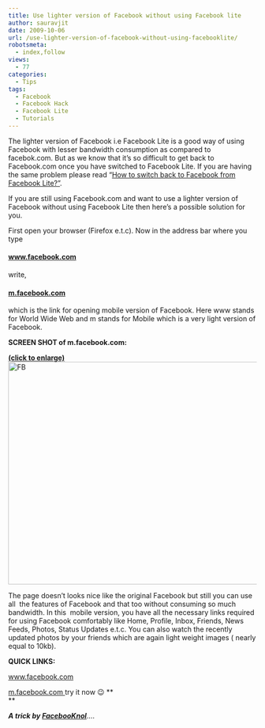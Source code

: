 ```yaml
---
title: Use lighter version of Facebook without using Facebook lite
author: sauravjit
date: 2009-10-06
url: /use-lighter-version-of-facebook-without-using-facebooklite/
robotsmeta:
  - index,follow
views:
  - 77
categories:
  - Tips
tags:
  - Facebook
  - Facebook Hack
  - Facebook Lite
  - Tutorials
---
```

The lighter version of Facebook i.e Facebook Lite is a good way of using Facebook with lesser bandwidth consumption as compared to facebok.com. But as we know that it&#8217;s so difficult to get back to Facebook.com once you have switched to Facebook Lite. If you are having the same problem please read &#8220;<a title="Link to How to switch back to Facebook from Facebook Lite?" rel="bookmark" href="http://devilsworkshop.org/2009/09/27/how-to-switch-back-to-facebook-from-facebook-lite/">How to switch back to Facebook from Facebook Lite?&#8221;</a>.

If you are still using Facebook.com and want to use a lighter version of Facebook without using Facebook Lite then here&#8217;s a possible solution for you.

First open your browser (Firefox e.t.c). Now in the address bar where you type

#### <a href="http://www.facebook.com" onclick="_gaq.push(['_trackEvent', 'outbound-article', 'http://www.facebook.com', 'www.facebook.com']);" target="_self">www.facebook.com</a>

write,

#### <a href="http://m.facebook.com" onclick="_gaq.push(['_trackEvent', 'outbound-article', 'http://m.facebook.com', 'm.facebook.com']);" target="_self">m.facebook.com</a>

which is the link for opening mobile version of Facebook. Here www stands for World Wide Web and m stands for Mobile which is a very light version of Facebook.

**SCREEN SHOT of m.facebook.com:**

[**(click to enlarge)**<img class="aligncenter size-large  wp-image-54458" src="http://cdn.devilsworkshop.org/files/FB-600x450.jpg" alt="FB" width="600" height="450" />][1]

The page doesn&#8217;t looks nice like the original Facebook but still you can use all  the features of Facebook and that too without consuming so much bandwidth. In this  mobile version, you have all the necessary links required for using Facebook comfortably like Home, Profile, Inbox, Friends, News Feeds, Photos, Status Updates e.t.c. You can also watch the recently updated photos by your friends which are again light weight images ( nearly equal to 10kb).

**QUICK LINKS:**

<a href="http://www.facebook.com" onclick="_gaq.push(['_trackEvent', 'outbound-article', 'http://www.facebook.com', 'www.facebook.com']);" target="_self">www.facebook.com</a>

<a href="http://m.facebook.com" onclick="_gaq.push(['_trackEvent', 'outbound-article', 'http://m.facebook.com', 'm.facebook.com ']);" target="_self">m.facebook.com </a>try it now 😉 **  
**

***A trick by <a href="http://www.facebooknol.com" onclick="_gaq.push(['_trackEvent', 'outbound-article', 'http://www.facebooknol.com', 'FacebooKnol']);" target="_self">FacebooKnol</a>***&#8230;.

 [1]: http://cdn.devilsworkshop.org/files/FB.jpg
